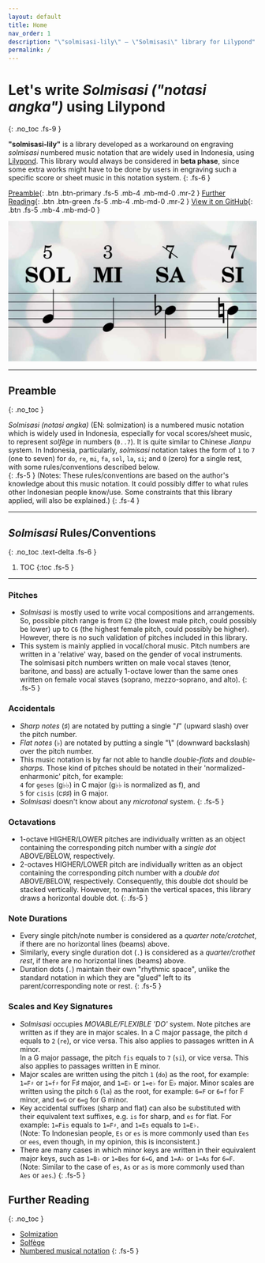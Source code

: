 ```yaml
---
layout: default
title: Home
nav_order: 1
description: "\"solmisasi-lily\" – \"Solmisasi\" library for Lilypond"
permalink: /
---
```


# Let's write _Solmisasi ("notasi angka")_ using Lilypond
{: .no_toc .fs-9 }

**"solmisasi‐lily"** is a library developed as a workaround on engraving _solmisasi_ numbered music notation that are widely used in Indonesia, using [Lilypond](http://lilypond.org). This library would always be considered in **beta phase**, since some extra works might have to be done by users in engraving such a specific score or sheet music in this notation system.
{: .fs-6 }

[Preamble](#preamble){: .btn .btn-primary .fs-5 .mb-4 .mb-md-0 .mr-2 } [Further Reading](#further-reading){: .btn .btn-green .fs-5 .mb-4 .mb-md-0 .mr-2 } [View it on GitHub](https://github.com/henriyulianto/solmisasi-lily){: .btn .fs-5 .mb-4 .mb-md-0 }

![](/assets/img/solmisasi-art2.jpg)

---

## Preamble
{: .no_toc }

_Solmisasi (notasi angka)_ (EN: solmization) is a numbered music notation which is widely used in Indonesia, especially for vocal scores/sheet music, to represent *solfège* in numbers (`0..7`). It is quite similar to Chinese *Jianpu* system. In Indonesia, particularly, *solmisasi* notation takes the form of `1` to `7` (one to seven) for `do`, `re`, `mi`, `fa`, `sol`, `la`, `si`; and `0` (zero) for a single rest, with some rules/conventions described below.<br>
{: .fs-5 }
(Notes: These rules/conventions are based on the author's knowledge about this music notation. It could possibly differ to what rules other Indonesian people know/use. Some constraints that this library applied, will also be explained.)
{: .fs-4 }

---

## _Solmisasi_ Rules/Conventions
{: .no_toc .text-delta .fs-6 }

1. TOC
{:toc .fs-5 }

---

### Pitches
  - _Solmisasi_ is mostly used to write vocal compositions and arrangements. So, possible pitch range is from `E2` (the lowest male pitch, could possibly be lower) up to `C6` (the highest female pitch, could possibly be higher). However, there is no such validation of pitches included in this library.
  - This system is mainly applied in vocal/choral music. Pitch numbers are written in a 'relative' way, based on the gender of vocal instruments. The solmisasi pitch numbers written on male vocal staves (tenor, baritone, and bass) are actually 1-octave lower than the same ones written on female vocal staves (soprano, mezzo-soprano, and alto).
{: .fs-5 }

### Accidentals
  - _Sharp notes_ (♯) are notated by putting a single "**/**" (upward slash) over the pitch number.
  - _Flat notes_ (♭) are notated by putting a single "**\\**" (downward backslash) over the pitch number.
  - This music notation is by far not able to handle _double-flats_ and _double-sharps_. Those kind of pitches should be notated in their 'normalized-enharmonic' pitch, for example:<br>
    `4` for `geses` (g♭♭) in C major (g♭♭ is normalized as f), and<br>
    `5` for `cisis` (c♯♯) in G major.
  - _Solmisasi_ doesn't know about any _microtonal_ system.
{: .fs-5 }

### Octavations
  - 1-octave HIGHER/LOWER pitches are individually written as an object containing the corresponding pitch number with a _single dot_ ABOVE/BELOW, respectively.
  - 2-octaves HIGHER/LOWER pitch are individually written as an object containing the corresponding pitch number with a _double dot_ ABOVE/BELOW, respectively. Consequently, this double dot should be stacked vertically. However, to maintain the vertical spaces, this library draws a horizontal double dot.
{: .fs-5 }

### Note Durations
  - Every single pitch/note number is considered as a _quarter note/crotchet_, if there are no horizontal lines (beams) above.
  - Similarly, every single duration dot (`.`) is considered as a _quarter/crothet rest_, if there are no horizontal lines (beams) above.
  - Duration dots (`.`) maintain their own "rhythmic space", unlike the standard notation in which they are "glued" left to its parent/corresponding note or rest.
{: .fs-5 }

### Scales and Key Signatures
  - *Solmisasi* occupies _MOVABLE/FLEXIBLE 'DO'_ system. Note pitches are written as if they are in major scales. In a C major passage, the pitch `d` equals to `2` (`re`), or vice versa. This also applies to passages written in A minor.<br>
    In a G major passage, the pitch `fis` equals to `7` (`si`), or vice versa. This also applies to passages written in E minor.
  - Major scales are written using the pitch `1` (`do`) as the root, for example: `1=F♯` or `1=f♯` for F♯ major, and `1=E♭` or `1=e♭` for E♭ major.
    Minor scales are written using the pitch `6` (`la`) as the root, for example: `6=F` or `6=f` for F minor, and `6=G` or `6=g` for G minor.
  - Key accidental suffixes (sharp and flat) can also be substituted with their equivalent text suffixes, e.g. `is` for sharp, and `es` for flat. For example: `1=Fis` equals to `1=F♯`, and `1=Es` equals to `1=E♭`.<br>
    (Note: To Indonesian people, `Es` or `es` is more commonly used than `Ees` or `ees`, even though, in my opinion, this is inconsistent.)
  - There are many cases in which minor keys are written in their equivalent major keys, such as `1=B♭` or `1=Bes` for `6=G`, and `1=A♭` or `1=As` for `6=F`.<br>
    (Note: Similar to the case of `es`, `As` or `as` is more commonly used than `Aes` or `aes`.)
{: .fs-5 }

## Further Reading
{: .no_toc }
- [Solmization](https://en.wikipedia.org/wiki/Solmization)
- [Solfège](https://en.wikipedia.org/wiki/Solfège)
- [Numbered musical notation](https://en.wikipedia.org/wiki/Numbered_musical_notation)
{: .fs-5 }
